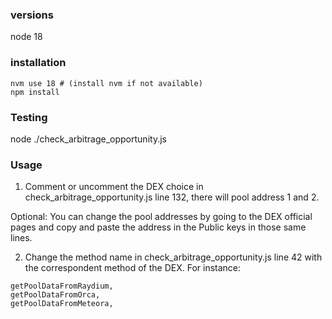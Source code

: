 ### versions
node 18

### installation
```
nvm use 18 # (install nvm if not available)
npm install
```

### Testing
node ./check_arbitrage_opportunity.js

### Usage

1. Comment or uncomment the DEX choice in check_arbitrage_opportunity.js line 132, there will pool address 1 and 2.


Optional: You can change the pool addresses by going to the DEX official pages and copy and paste the address in the Public keys in those same lines.  

2. Change the method name in check_arbitrage_opportunity.js line 42 with the correspondent method of the DEX. 
For instance:

```
getPoolDataFromRaydium,
getPoolDataFromOrca,
getPoolDataFromMeteora,
```